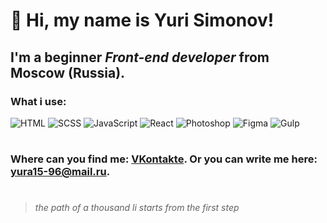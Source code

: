 # 👋 Hi, my name is **Yuri Simonov**!
## I'm a beginner *Front-end developer* from Moscow (Russia).
### What i use:
![HTML](https://pngicon.ru/file/uploads/html5.png)
![SCSS](https://img.icons8.com/ios/452/sass.png)
![JavaScript](https://webformyself.com/javascript/img/icon-js.png)
![React](https://lh3.googleusercontent.com/proxy/wWcyVr0JEqqlCH2zV2aZXNP3SviZH8s6C5YFx-K_PbJL9In0J-Z1pq6I77UWeRBXBL-U3kmosxFxpXOFDDxtXpXj3fCOfeqQ2BARyQyWIaBdpBvMJ3Y)
![Photoshop](https://api.icons8.com/download/5433be5357d895e0e6c0e8371b64ea3a25c20ee0/Color/PNG/512/Logos/adobe_photoshop-512.png)
![Figma](https://ag.digital/wp-content/uploads/2019/08/Group-5.png)
![Gulp](https://lh3.googleusercontent.com/proxy/T1kU5kHhxSUKxQM3vByi647dg3fcNmVLoKBbzSkUFigxSsgUOhh3nQexjKw3_9AenKAZFaPfTiK18iGhzu7YoBMF4ffeIcg3WHwHS0l8-JWzug)
#
### Where can you find me: [VKontakte](https://vk.com/yura1596). Or you can write me here: [yura15-96@mail.ru](yura15-96@mail.ru).
#
>*the path of a thousand li starts from the first step*
